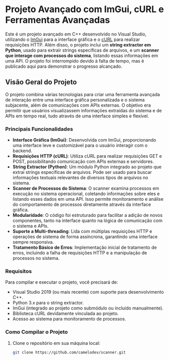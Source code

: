 # Projeto Avançado com ImGui, cURL e Ferramentas Avançadas

Este é um projeto avançado em C++ desenvolvido no Visual Studio, utilizando o [ImGui](https://github.com/ocornut/imgui) para a interface gráfica e o [cURL](https://curl.se/) para realizar requisições HTTP. Além disso, o projeto inclui um **string extractor em Python**, usado para extrair strings específicas de arquivos, e um **scanner que interage com processos do sistema**, listando essas informações em uma API. O projeto foi interrompido devido à falta de tempo, mas é publicado aqui para demonstrar o progresso alcançado.

## Visão Geral do Projeto

O projeto combina várias tecnologias para criar uma ferramenta avançada de interação entre uma interface gráfica personalizada e o sistema subjacente, além de comunicações com APIs externas. O objetivo era permitir que usuários visualizassem informações extraídas do sistema e de APIs em tempo real, tudo através de uma interface simples e flexível.

### Principais Funcionalidades

- **Interface Gráfica (ImGui)**: Desenvolvida com ImGui, proporcionando uma interface leve e customizável para o usuário interagir com o backend.
- **Requisições HTTP (cURL)**: Utiliza cURL para realizar requisições GET e POST, possibilitando comunicação com APIs externas e servidores.
- **String Extractor (Python)**: Um módulo Python integrado ao projeto que extrai strings específicas de arquivos. Pode ser usado para buscar informações textuais relevantes de diversos tipos de arquivos no sistema.
- **Scanner de Processos do Sistema**: O scanner examina processos em execução no sistema operacional, coletando informações sobre eles e listando esses dados em uma API. Isso permite monitoramento e análise do comportamento de processos diretamente através da interface gráfica.
- **Modularidade**: O código foi estruturado para facilitar a adição de novos componentes, tanto na interface quanto na lógica de comunicação com o sistema e APIs.
- **Suporte a Multi-threading**: Lida com múltiplas requisições HTTP e operações de sistema de forma assíncrona, garantindo uma interface sempre responsiva.
- **Tratamento Básico de Erros**: Implementação inicial de tratamento de erros, incluindo a falha de requisições HTTP e a manipulação de processos no sistema.

### Requisitos

Para compilar e executar o projeto, você precisará de:

- Visual Studio 2019 (ou mais recente) com suporte para desenvolvimento C++.
- Python 3.x para o string extractor.
- ImGui (integrado ao projeto como submódulo ou incluído manualmente).
- Biblioteca cURL devidamente vinculada ao projeto.
- Acesso ao sistema para monitoramento de processos.

### Como Compilar o Projeto

1. Clone o repositório em sua máquina local:
   ```bash
   git clone https://github.com/camelodev/scanner.git
